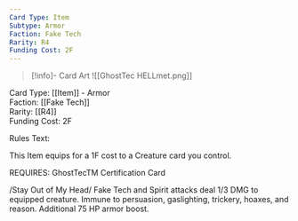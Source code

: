 ```yaml
---
Card Type: Item
Subtype: Armor
Faction: Fake Tech
Rarity: R4
Funding Cost: 2F
---
```

> [!info]- Card Art
> ![[GhostTec HELLmet.png]]

Card Type: [[Item]] - Armor  
Faction: [[Fake Tech]]  
Rarity: [[R4]]  
Funding Cost: 2F  

Rules Text:  

This Item equips for a 1F cost to a Creature card you control.  

REQUIRES: GhostTecTM Certification Card  

/Stay Out of My Head/ Fake Tech and Spirit attacks deal 1/3 DMG to equipped creature. 
Immune to persuasion, gaslighting, trickery, hoaxes, and reason. 
Additional 75 HP armor boost.  
